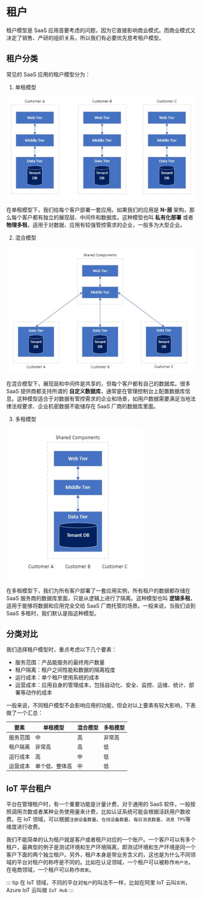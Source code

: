 # 租户

租户模型是 SaaS 应用首要考虑的问题，因为它直接影响商业模式。而商业模式又决定了销售、产研的组织关系，所以我们有必要优先思考租户模型。

## 租户分类

常见的 SaaS 应用的租户模型分为：

1. 单租模型

![](./images/single-tenant.jpeg)

在单租模型下，我们给每个客户部署一套应用。如果我们的应用是 **N-层** 架构，那么每个客户都有独立的展现层、中间件和数据库。这种模型也叫 **私有化部署** 或者 **物理多租**，适用于对数据、应用有较强管控需求的企业，一般多为大型企业。

2. 混合模型

![](./images/mixed-tenant.jpeg)

在混合模型下，展现层和中间件是共享的，但每个客户都有自己的数据库。很多 SaaS 提供商都支持所谓的 **自定义数据库**，通常是在管理控制台上配置数据库信息。这种模型适合于对数据有管控需求的企业和场景，如用户数据需要满足当地法律法规要求、企业机密数据不能储存在 SaaS 厂商的数据库里面。

3. 多租模型

![](./images/multi-tenant.jpeg)

在多租模型下，我们为所有客户部署了一套应用实例，所有租户的数据都存储在 SaaS 服务商的数据库里面，只是从逻辑上进行了隔离。这种模型也叫 **逻辑多租**，适用于能够将数据和应用完全交给 SaaS 厂商托管的场景。一般来说，当我们谈到 SaaS 多租时，我们默认是指这种模型。

## 分类对比

我们选择租户模型时，重点考虑以下几个要素：

* 服务范围：产品能服务的最终用户数量
* 租户隔离：租户之间性能和数据的隔离程度
* 运行成本：单个租户使用系统的成本
* 运营成本：应用自身的管理成本，包括自动化、安全、监控、运维、统计、部署等动作的成本

一般来说，不同租户模型不会影响应用的功能，但会对以上要素有较大影响，下表做了一个汇总：

| 要素     | 单租模型 | 混合模型 | 多租模型 |
| -------- | ----- | --------------- | ----------------------- |
| 服务范围 | 中 | 高 | 非常高 |
| 租户隔离 | 非常高 | 高 | 低 |
| 运行成本 | 高 | 中 | 低 |
| 运营成本 | 单个低、整体高 | 中 | 低 |

## IoT 平台租户

平台在管理租户时，有一个重要功能是计量计费，对于通用的 SaaS 软件，一般按照调用次数或者某种业务使用量来计费，比如认证系统可能会根据活跃用户数收费。在 IoT 领域，可以根据`注册设备数量`、`在线设备数量`、`每日消息数量`、`消息 TPS`等维度进行收费。

我们不能简单的认为租户就是客户或者租户对应的一个账户。一个客户可以有多个租户，最典型的例子是测试环境和生产环境隔离，即测试环境和生产环境是同一个客户下面的两个独立租户。另外，租户本身是带业务含义的，这也是为什么不同领域的平台对租户的称呼是不同的。比如在认证领域，一个租户可以被称作`用户池`，在电商领域，一个租户可以称作`商家`。

::: tip
在 IoT 领域，不同的平台对`租户`的叫法不一样，比如在阿里 IoT 云叫`实例`，Azure IoT 云叫做 `IoT Hub`
:::